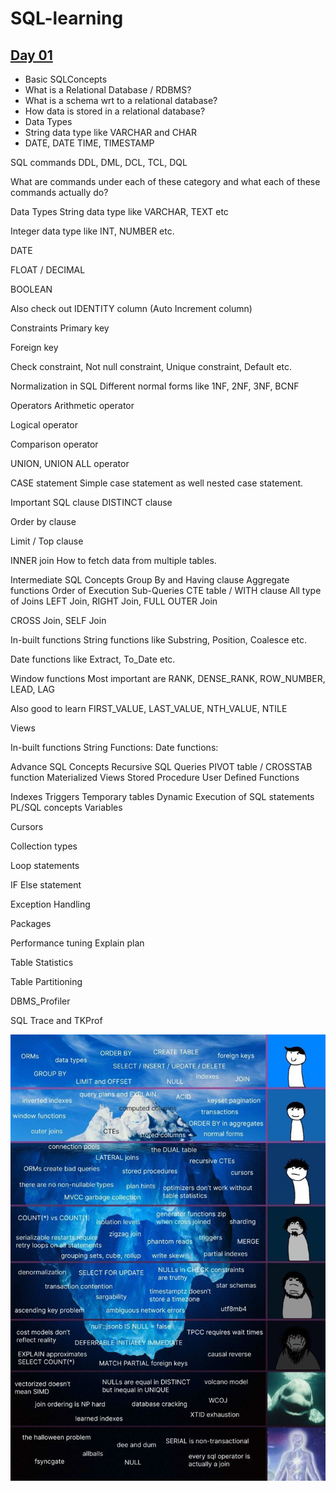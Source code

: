# SQL-learning

## [Day 01](Day%01)

* Basic SQLConcepts
*  What is a Relational Database / RDBMS?
*  What is a schema wrt to a relational database?
*  How data is stored in a relational database?
*  Data Types
*  String data type like VARCHAR and CHAR
*  DATE, DATE TIME, TIMESTAMP




SQL commands
DDL, DML, DCL, TCL, DQL

What are commands under each of these category and what each of these commands actually do?

Data Types
String data type like VARCHAR, TEXT etc

Integer data type like INT, NUMBER etc.

DATE

FLOAT / DECIMAL

BOOLEAN

Also check out IDENTITY column (Auto Increment column)

Constraints
Primary key

Foreign key

Check constraint, Not null constraint, Unique constraint, Default etc.

Normalization in SQL
Different normal forms like 1NF, 2NF, 3NF, BCNF

Operators
Arithmetic operator

Logical operator

Comparison operator

UNION, UNION ALL operator

CASE statement
Simple case statement as well nested case statement.

Important SQL clause
DISTINCT clause

Order by clause

Limit / Top clause

INNER join
How to fetch data from multiple tables.

Intermediate SQL
Concepts
Group By and Having clause
Aggregate functions
Order of Execution
Sub-Queries
CTE table / WITH clause
All type of Joins
LEFT Join, RIGHT Join, FULL OUTER Join

CROSS Join, SELF Join

In-built functions
String functions like Substring, Position, Coalesce etc.

Date functions like Extract, To_Date etc.

Window functions
Most important are RANK, DENSE_RANK, ROW_NUMBER, LEAD, LAG

Also good to learn FIRST_VALUE, LAST_VALUE, NTH_VALUE, NTILE

Views

In-built functions
String Functions:
Date functions:

Advance SQL
Concepts
Recursive SQL Queries
PIVOT table / CROSSTAB function
Materialized Views
Stored Procedure
User Defined Functions

Indexes
Triggers
Temporary tables
Dynamic Execution of SQL statements
PL/SQL concepts
Variables

Cursors

Collection types

Loop statements

IF Else statement

Exception Handling

Packages

Performance tuning
Explain plan

Table Statistics

Table Partitioning

DBMS_Profiler

SQL Trace and TKProf


![Image](images/1.jpg)